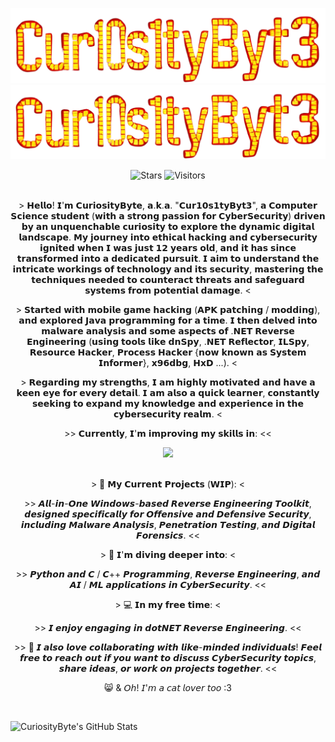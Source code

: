 <p align="center">
  <img alt="btb-logo" src="./Images/Logo.png#gh-dark-mode-only" width="770" />
   <img alt="btb-logo" src="./Images/Logo.png#gh-light-mode-only" width="770" />
</p>

<div align=center style="background-color: transparent;">
	<img alt="Stars" src="https://img.shields.io/github/stars/Cur10s1tyByt3?label=stars"/>
	<img alt="Visitors" src="https://visitor-badge.laobi.icu/badge?page_id=Cur10s1tyByt3"/>
</div>

<br />

<p align="center">
> 𝗛𝗲𝗹𝗹𝗼! 𝗜'𝗺 𝗖𝘂𝗿𝗶𝗼𝘀𝗶𝘁𝘆𝗕𝘆𝘁𝗲, 𝗮.𝗸.𝗮. "𝗖𝘂𝗿𝟭𝟬𝘀𝟭𝘁𝘆𝗕𝘆𝘁𝟯", 𝗮 𝗖𝗼𝗺𝗽𝘂𝘁𝗲𝗿 𝗦𝗰𝗶𝗲𝗻𝗰𝗲 𝘀𝘁𝘂𝗱𝗲𝗻𝘁 (𝘄𝗶𝘁𝗵 𝗮 𝘀𝘁𝗿𝗼𝗻𝗴 𝗽𝗮𝘀𝘀𝗶𝗼𝗻 𝗳𝗼𝗿 𝗖𝘆𝗯𝗲𝗿𝗦𝗲𝗰𝘂𝗿𝗶𝘁𝘆) 𝗱𝗿𝗶𝘃𝗲𝗻 𝗯𝘆 𝗮𝗻 𝘂𝗻𝗾𝘂𝗲𝗻𝗰𝗵𝗮𝗯𝗹𝗲 𝗰𝘂𝗿𝗶𝗼𝘀𝗶𝘁𝘆 𝘁𝗼 𝗲𝘅𝗽𝗹𝗼𝗿𝗲 𝘁𝗵𝗲 𝗱𝘆𝗻𝗮𝗺𝗶𝗰 𝗱𝗶𝗴𝗶𝘁𝗮𝗹 𝗹𝗮𝗻𝗱𝘀𝗰𝗮𝗽𝗲. 𝗠𝘆 𝗷𝗼𝘂𝗿𝗻𝗲𝘆 𝗶𝗻𝘁𝗼 𝗲𝘁𝗵𝗶𝗰𝗮𝗹 𝗵𝗮𝗰𝗸𝗶𝗻𝗴 𝗮𝗻𝗱 𝗰𝘆𝗯𝗲𝗿𝘀𝗲𝗰𝘂𝗿𝗶𝘁𝘆 𝗶𝗴𝗻𝗶𝘁𝗲𝗱 𝘄𝗵𝗲𝗻 𝗜 𝘄𝗮𝘀 𝗷𝘂𝘀𝘁 𝟭𝟮 𝘆𝗲𝗮𝗿𝘀 𝗼𝗹𝗱, 𝗮𝗻𝗱 𝗶𝘁 𝗵𝗮𝘀 𝘀𝗶𝗻𝗰𝗲 𝘁𝗿𝗮𝗻𝘀𝗳𝗼𝗿𝗺𝗲𝗱 𝗶𝗻𝘁𝗼 𝗮 𝗱𝗲𝗱𝗶𝗰𝗮𝘁𝗲𝗱 𝗽𝘂𝗿𝘀𝘂𝗶𝘁. 𝗜 𝗮𝗶𝗺 𝘁𝗼 𝘂𝗻𝗱𝗲𝗿𝘀𝘁𝗮𝗻𝗱 𝘁𝗵𝗲 𝗶𝗻𝘁𝗿𝗶𝗰𝗮𝘁𝗲 𝘄𝗼𝗿𝗸𝗶𝗻𝗴𝘀 𝗼𝗳 𝘁𝗲𝗰𝗵𝗻𝗼𝗹𝗼𝗴𝘆 𝗮𝗻𝗱 𝗶𝘁𝘀 𝘀𝗲𝗰𝘂𝗿𝗶𝘁𝘆, 𝗺𝗮𝘀𝘁𝗲𝗿𝗶𝗻𝗴 𝘁𝗵𝗲 𝘁𝗲𝗰𝗵𝗻𝗶𝗾𝘂𝗲𝘀 𝗻𝗲𝗲𝗱𝗲𝗱 𝘁𝗼 𝗰𝗼𝘂𝗻𝘁𝗲𝗿𝗮𝗰𝘁 𝘁𝗵𝗿𝗲𝗮𝘁𝘀 𝗮𝗻𝗱 𝘀𝗮𝗳𝗲𝗴𝘂𝗮𝗿𝗱 𝘀𝘆𝘀𝘁𝗲𝗺𝘀 𝗳𝗿𝗼𝗺 𝗽𝗼𝘁𝗲𝗻𝘁𝗶𝗮𝗹 𝗱𝗮𝗺𝗮𝗴𝗲. <

<p align="center">
> 𝗦𝘁𝗮𝗿𝘁𝗲𝗱 𝘄𝗶𝘁𝗵 𝗺𝗼𝗯𝗶𝗹𝗲 𝗴𝗮𝗺𝗲 𝗵𝗮𝗰𝗸𝗶𝗻𝗴 (𝗔𝗣𝗞 𝗽𝗮𝘁𝗰𝗵𝗶𝗻𝗴 / 𝗺𝗼𝗱𝗱𝗶𝗻𝗴), 𝗮𝗻𝗱 𝗲𝘅𝗽𝗹𝗼𝗿𝗲𝗱 𝗝𝗮𝘃𝗮 𝗽𝗿𝗼𝗴𝗿𝗮𝗺𝗺𝗶𝗻𝗴 𝗳𝗼𝗿 𝗮 𝘁𝗶𝗺𝗲. 𝗜 𝘁𝗵𝗲𝗻 𝗱𝗲𝗹𝘃𝗲𝗱 𝗶𝗻𝘁𝗼 𝗺𝗮𝗹𝘄𝗮𝗿𝗲 𝗮𝗻𝗮𝗹𝘆𝘀𝗶𝘀 𝗮𝗻𝗱 𝘀𝗼𝗺𝗲 𝗮𝘀𝗽𝗲𝗰𝘁𝘀 𝗼𝗳 .𝗡𝗘𝗧 𝗥𝗲𝘃𝗲𝗿𝘀𝗲 𝗘𝗻𝗴𝗶𝗻𝗲𝗲𝗿𝗶𝗻𝗴 (𝘂𝘀𝗶𝗻𝗴 𝘁𝗼𝗼𝗹𝘀 𝗹𝗶𝗸𝗲 𝗱𝗻𝗦𝗽𝘆, .𝗡𝗘𝗧 𝗥𝗲𝗳𝗹𝗲𝗰𝘁𝗼𝗿, 𝗜𝗟𝗦𝗽𝘆, 𝗥𝗲𝘀𝗼𝘂𝗿𝗰𝗲 𝗛𝗮𝗰𝗸𝗲𝗿, 𝗣𝗿𝗼𝗰𝗲𝘀𝘀 𝗛𝗮𝗰𝗸𝗲𝗿 {𝗻𝗼𝘄 𝗸𝗻𝗼𝘄𝗻 𝗮𝘀 𝗦𝘆𝘀𝘁𝗲𝗺 𝗜𝗻𝗳𝗼𝗿𝗺𝗲𝗿}, 𝘅𝟵𝟲𝗱𝗯𝗴, 𝗛𝘅𝗗 ...). <

<p align="center">
> 𝗥𝗲𝗴𝗮𝗿𝗱𝗶𝗻𝗴 𝗺𝘆 𝘀𝘁𝗿𝗲𝗻𝗴𝘁𝗵𝘀, 𝗜 𝗮𝗺 𝗵𝗶𝗴𝗵𝗹𝘆 𝗺𝗼𝘁𝗶𝘃𝗮𝘁𝗲𝗱 𝗮𝗻𝗱 𝗵𝗮𝘃𝗲 𝗮 𝗸𝗲𝗲𝗻 𝗲𝘆𝗲 𝗳𝗼𝗿 𝗲𝘃𝗲𝗿𝘆 𝗱𝗲𝘁𝗮𝗶𝗹. 𝗜 𝗮𝗺 𝗮𝗹𝘀𝗼 𝗮 𝗾𝘂𝗶𝗰𝗸 𝗹𝗲𝗮𝗿𝗻𝗲𝗿, 𝗰𝗼𝗻𝘀𝘁𝗮𝗻𝘁𝗹𝘆 𝘀𝗲𝗲𝗸𝗶𝗻𝗴 𝘁𝗼 𝗲𝘅𝗽𝗮𝗻𝗱 𝗺𝘆 𝗸𝗻𝗼𝘄𝗹𝗲𝗱𝗴𝗲 𝗮𝗻𝗱 𝗲𝘅𝗽𝗲𝗿𝗶𝗲𝗻𝗰𝗲 𝗶𝗻 𝘁𝗵𝗲 𝗰𝘆𝗯𝗲𝗿𝘀𝗲𝗰𝘂𝗿𝗶𝘁𝘆 𝗿𝗲𝗮𝗹𝗺. <
</p>

<p align="center">
>> 𝗖𝘂𝗿𝗿𝗲𝗻𝘁𝗹𝘆, 𝗜'𝗺 𝗶𝗺𝗽𝗿𝗼𝘃𝗶𝗻𝗴 𝗺𝘆 𝘀𝗸𝗶𝗹𝗹𝘀 𝗶𝗻: <<
</p>

<div align=center style="background-color: transparent;">
	<img src="https://skillicons.dev/icons?i=c,cpp,python,cs,java"/>
</div>

<br />

<p align="center">
> 🔭 𝗠𝘆 𝗖𝘂𝗿𝗿𝗲𝗻𝘁 𝗣𝗿𝗼𝗷𝗲𝗰𝘁𝘀 (𝗪𝗜𝗣): <

<p align="center">
>> 𝘼𝙡𝙡-𝙞𝙣-𝙊𝙣𝙚 𝙒𝙞𝙣𝙙𝙤𝙬𝙨-𝙗𝙖𝙨𝙚𝙙 𝙍𝙚𝙫𝙚𝙧𝙨𝙚 𝙀𝙣𝙜𝙞𝙣𝙚𝙚𝙧𝙞𝙣𝙜 𝙏𝙤𝙤𝙡𝙠𝙞𝙩, 𝙙𝙚𝙨𝙞𝙜𝙣𝙚𝙙 𝙨𝙥𝙚𝙘𝙞𝙛𝙞𝙘𝙖𝙡𝙡𝙮 𝙛𝙤𝙧 𝙊𝙛𝙛𝙚𝙣𝙨𝙞𝙫𝙚 𝙖𝙣𝙙 𝘿𝙚𝙛𝙚𝙣𝙨𝙞𝙫𝙚 𝙎𝙚𝙘𝙪𝙧𝙞𝙩𝙮, 𝙞𝙣𝙘𝙡𝙪𝙙𝙞𝙣𝙜 𝙈𝙖𝙡𝙬𝙖𝙧𝙚 𝘼𝙣𝙖𝙡𝙮𝙨𝙞𝙨, 𝙋𝙚𝙣𝙚𝙩𝙧𝙖𝙩𝙞𝙤𝙣 𝙏𝙚𝙨𝙩𝙞𝙣𝙜, 𝙖𝙣𝙙 𝘿𝙞𝙜𝙞𝙩𝙖𝙡 𝙁𝙤𝙧𝙚𝙣𝙨𝙞𝙘𝙨. <<
</p>

<p align="center">
> 🌱 𝗜'𝗺 𝗱𝗶𝘃𝗶𝗻𝗴 𝗱𝗲𝗲𝗽𝗲𝗿 𝗶𝗻𝘁𝗼: <

<p align="center">
>> 𝙋𝙮𝙩𝙝𝙤𝙣 𝙖𝙣𝙙 𝘾 / 𝘾++ 𝙋𝙧𝙤𝙜𝙧𝙖𝙢𝙢𝙞𝙣𝙜, 𝙍𝙚𝙫𝙚𝙧𝙨𝙚 𝙀𝙣𝙜𝙞𝙣𝙚𝙚𝙧𝙞𝙣𝙜, 𝙖𝙣𝙙 𝘼𝙄 / 𝙈𝙇 𝙖𝙥𝙥𝙡𝙞𝙘𝙖𝙩𝙞𝙤𝙣𝙨 𝙞𝙣 𝘾𝙮𝙗𝙚𝙧𝙎𝙚𝙘𝙪𝙧𝙞𝙩𝙮. <<
</p>

<p align="center">
> 💻 𝗜𝗻 𝗺𝘆 𝗳𝗿𝗲𝗲 𝘁𝗶𝗺𝗲: <

<p align="center">
>> 𝙄 𝙚𝙣𝙟𝙤𝙮 𝙚𝙣𝙜𝙖𝙜𝙞𝙣𝙜 𝙞𝙣 𝙙𝙤𝙩𝙉𝙀𝙏 𝙍𝙚𝙫𝙚𝙧𝙨𝙚 𝙀𝙣𝙜𝙞𝙣𝙚𝙚𝙧𝙞𝙣𝙜. <<
</p>

<p align="center">
>> 👯 𝙄 𝙖𝙡𝙨𝙤 𝙡𝙤𝙫𝙚 𝙘𝙤𝙡𝙡𝙖𝙗𝙤𝙧𝙖𝙩𝙞𝙣𝙜 𝙬𝙞𝙩𝙝 𝙡𝙞𝙠𝙚-𝙢𝙞𝙣𝙙𝙚𝙙 𝙞𝙣𝙙𝙞𝙫𝙞𝙙𝙪𝙖𝙡𝙨! 𝙁𝙚𝙚𝙡 𝙛𝙧𝙚𝙚 𝙩𝙤 𝙧𝙚𝙖𝙘𝙝 𝙤𝙪𝙩 𝙞𝙛 𝙮𝙤𝙪 𝙬𝙖𝙣𝙩 𝙩𝙤 𝙙𝙞𝙨𝙘𝙪𝙨𝙨 𝘾𝙮𝙗𝙚𝙧𝙎𝙚𝙘𝙪𝙧𝙞𝙩𝙮 𝙩𝙤𝙥𝙞𝙘𝙨, 𝙨𝙝𝙖𝙧𝙚 𝙞𝙙𝙚𝙖𝙨, 𝙤𝙧 𝙬𝙤𝙧𝙠 𝙤𝙣 𝙥𝙧𝙤𝙟𝙚𝙘𝙩𝙨 𝙩𝙤𝙜𝙚𝙩𝙝𝙚𝙧. <<

<p align="center">
😸 & 𝘖𝘩! 𝘐'𝘮 𝘢 𝘤𝘢𝘵 𝘭𝘰𝘷𝘦𝘳 𝘵𝘰𝘰 :3
</p>

<br />

![CuriosityByte's GitHub Stats](https://github-readme-stats.vercel.app/api?username=Cur10s1tyByt3&show=reviews,discussions_started,discussions_answered&show_icons=true&theme=great-gatsby)
